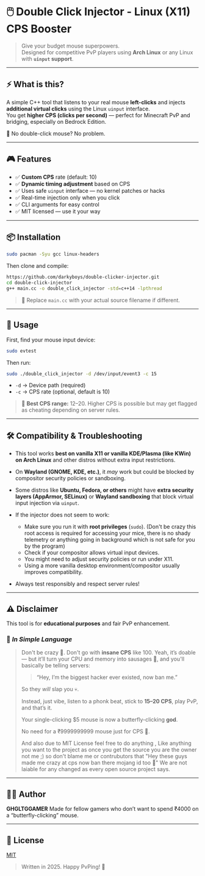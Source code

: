 # 🖱️ Double Click Injector - Linux (X11) CPS Booster

> Give your budget mouse superpowers.  
> Designed for competitive PvP players using **Arch Linux** or any Linux with **`uinput` support**.

---

## ⚡ What is this?

A simple C++ tool that listens to your real mouse **left-clicks** and injects **additional virtual clicks** using the Linux `uinput` interface.  
You get **higher CPS (clicks per second)** — perfect for Minecraft PvP and bridging, especially on Bedrock Edition.

🧷 No double-click mouse? No problem.

---

## 🎮 Features

- ✅ **Custom CPS** rate (default: 10)
- ✅ **Dynamic timing adjustment** based on CPS
- ✅ Uses safe `uinput` interface — no kernel patches or hacks
- ✅ Real-time injection only when you click
- ✅ CLI arguments for easy control
- ✅ MIT licensed — use it your way

---

## 📦 Installation

```bash
sudo pacman -Syu gcc linux-headers
````

Then clone and compile:

```bash
https://github.com/darkyboys/double-clicker-injector.git
cd double-click-injector
g++ main.cc -o double_click_injector -std=c++14 -lpthread
```

> 🧠 Replace `main.cc` with your actual source filename if different.

---

## 🚀 Usage

First, find your mouse input device:

```bash
sudo evtest
```

Then run:

```bash
sudo ./double_click_injector -d /dev/input/event3 -c 15
```

* `-d` → Device path (required)
* `-c` → CPS rate (optional, default is 10)

> 🏁 **Best CPS range:** 12–20.
> Higher CPS is possible but may get flagged as cheating depending on server rules.

---

## 🛠️ Compatibility & Troubleshooting

* This tool works **best on vanilla X11 or vanilla KDE/Plasma (like KWin) on Arch Linux** and other distros without extra input restrictions.

* On **Wayland (GNOME, KDE, etc.)**, it *may* work but could be blocked by compositor security policies or sandboxing.

* Some distros like **Ubuntu, Fedora, or others** might have **extra security layers (AppArmor, SELinux)** or **Wayland sandboxing** that block virtual input injection via `uinput`.

* If the injector does not seem to work:

  * Make sure you run it with **root privileges** (`sudo`). (Don't be crazy this root access is required for accessing your mice, there is no shady telemetry or anything going in background which is not safe for you by the program)
  * Check if your compositor allows virtual input devices.
  * You might need to adjust security policies or run under X11.
  * Using a more vanilla desktop environment/compositor usually improves compatibility.

* Always test responsibly and respect server rules!

---

## ⚠️ Disclaimer

This tool is for **educational purposes** and fair PvP enhancement.

### 🧠 *In Simple Language*

> Don't be crazy 🗿. Don't go with **insane CPS** like 100.
> Yeah, it’s doable — but it’ll turn your CPU and memory into sausages 🌭,
> and you'll basically be telling servers:
>
> > “Hey, I’m the biggest hacker ever existed, now ban me.”
>
> So they *will* slap you 💀.
>
> Instead, just vibe, listen to a phonk beat, stick to **15–20 CPS**,
> play PvP, and that’s it.
>
> Your single-clicking \$5 mouse is now a butterfly-clicking **god**.
>
> No need for a ₹9999999999 mouse just for CPS 🤭.
>
> And also due to MIT License feel free to do anything , Like anything you want to the project as once you get the source you are the owner not me ;) so don't blame me or contrubutors that "Hey these guys made me crazy at cps now ban there mojang id too 🗿" We are not laiable for any changed as every open source project says.

---

## 🧑‍💻 Author

**GHGLTGGAMER**
Made for fellow gamers who don’t want to spend ₹4000 on a “butterfly-clicking” mouse.

---

## 📄 License

[MIT](LICENSE)

> Written in 2025. Happy PvPing! 🏹
